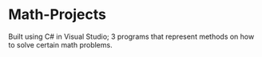 # Math-Projects
Built using C# in Visual Studio; 3 programs that represent methods on how to solve certain math problems.
